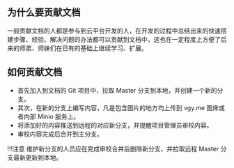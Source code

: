 ## 为什么要贡献文档

一般贡献文档的人都是参与到云平台开发的人，在开发的过程中总结出来的快速搭建步骤、经验、解决问题的办法都可以贡献到文档中，这也在一定程度上方便了后来的师弟、师妹们在已有的基础上继续学习、扩展。

## 如何贡献文档

- 首先加入到文档的 Git 项目中，拉取 Master 分支到本地，并创建一个新的分支。
- 其次，在新的分支上编写内容，凡是包含图片的地方均上传到 vgy.me 图床或者内部 Minio 服务上。
- 将添加好的内容推送到远程的对应新分支，并提醒项目管理员审校内容。
- 审校内容完成后合并到主分支。

!!!注意
    维护新分支的人员应在完成审校合并后删除新分支，并拉取远程 Master 分支最新更新到本地。
